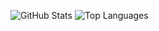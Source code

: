 ![GitHub Stats](https://github-readme-stats.vercel.app/api?username=tkeita1024&show_icons=true&count_private=true&theme=nord)
![Top Languages](https://github-readme-stats.vercel.app/api/top-langs/?username=tkeita1024&layout=compact&theme=nord)
